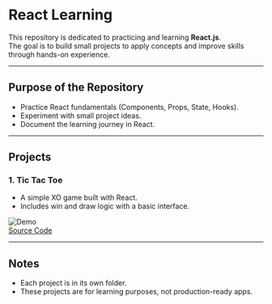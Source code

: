 # React Learning

This repository is dedicated to practicing and learning **React.js**.  
The goal is to build small projects to apply concepts and improve skills through hands-on experience.

---

## Purpose of the Repository
- Practice React fundamentals (Components, Props, State, Hooks).
- Experiment with small project ideas.
- Document the learning journey in React.

---

## Projects

### 1. Tic Tac Toe
- A simple XO game built with React.
- Includes win and draw logic with a basic interface.

![Demo](./Tic-Tac-Toe/assets/demo.gif)  
[Source Code](./Tic-Tac-Toe)

---

## Notes
- Each project is in its own folder.
- These projects are for learning purposes, not production-ready apps.
